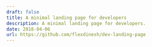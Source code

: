 ```yaml
---
draft: false
title: A minimal landing page for developers
description: A minimal landing page for developers.
date: 2018-04-06
url: https://github.com/flexdinesh/dev-landing-page
---
```

